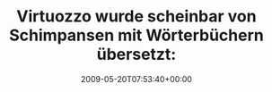 ---
retweeted: false
source: <a href="http://twitter.com" rel="nofollow">Twitter Web Client</a>
entities:
  hashtags: []
  symbols: []
  user_mentions: []
  urls: []
display_text_range:
- '0'
- '98'
favorite_count: '1'
id_str: '1857206650'
truncated: false
retweet_count: '0'
id: '1857206650'
created_at: Wed May 20 07:53:40 +0000 2009
favorited: false
full_text: 'Virtuozzo wurde scheinbar von Schimpansen mit Wörterbüchern übersetzt:
  "VPS ist momentan sichern".'
lang: de
tags:
- pesos/twitter
date: '2009-05-20T07:53:40+00:00'
src: https://twitter.com/bascht/status/1857206650
original_url: https://twitter.com/bascht/status/1857206650
type: twitter_tweet
text: 'Virtuozzo wurde scheinbar von Schimpansen mit Wörterbüchern übersetzt: "VPS
  ist momentan sichern".'
title: 'Virtuozzo wurde scheinbar von Schimpansen mit Wörterbüchern übersetzt: '

---